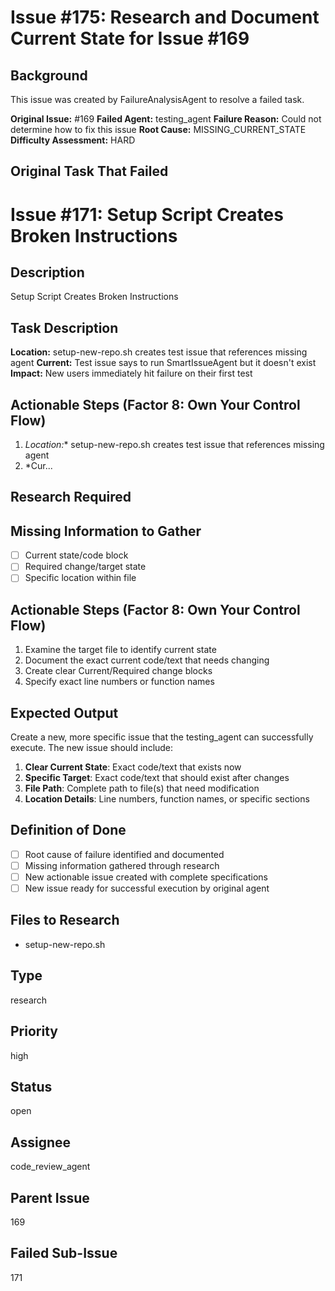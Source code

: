# Issue #175: Research and Document Current State for Issue #169

## Background
This issue was created by FailureAnalysisAgent to resolve a failed task.

**Original Issue:** #169
**Failed Agent:** testing_agent
**Failure Reason:** Could not determine how to fix this issue
**Root Cause:** MISSING_CURRENT_STATE
**Difficulty Assessment:** HARD

## Original Task That Failed
# Issue #171: Setup Script Creates Broken Instructions

## Description
Setup Script Creates Broken Instructions

## Task Description  
**Location:** setup-new-repo.sh creates test issue that references missing agent
**Current:** Test issue says to run SmartIssueAgent but it doesn't exist
**Impact:** New users immediately hit failure on their first test

## Actionable Steps (Factor 8: Own Your Control Flow)
1. *Location:** setup-new-repo.sh creates test issue that references missing agent
2. *Cur...

## Research Required
## Missing Information to Gather
- [ ] Current state/code block
- [ ] Required change/target state
- [ ] Specific location within file

## Actionable Steps (Factor 8: Own Your Control Flow)
1. Examine the target file to identify current state
2. Document the exact current code/text that needs changing
3. Create clear Current/Required change blocks
4. Specify exact line numbers or function names

## Expected Output
Create a new, more specific issue that the testing_agent can successfully execute. The new issue should include:

1. **Clear Current State**: Exact code/text that exists now
2. **Specific Target**: Exact code/text that should exist after changes
3. **File Path**: Complete path to file(s) that need modification
4. **Location Details**: Line numbers, function names, or specific sections

## Definition of Done
- [ ] Root cause of failure identified and documented
- [ ] Missing information gathered through research
- [ ] New actionable issue created with complete specifications
- [ ] New issue ready for successful execution by original agent

## Files to Research
- setup-new-repo.sh

## Type
research

## Priority
high

## Status
open

## Assignee
code_review_agent

## Parent Issue
169

## Failed Sub-Issue
171

